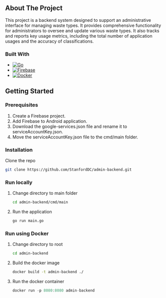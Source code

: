 <!-- ABOUT THE PROJECT -->
## About The Project
This project is a backend system designed to support an administrative interface for managing waste types. It provides comprehensive functionality for administrators to oversee and update various waste types. It also tracks and reports key usage metrics, including the total number of application usages and the accuracy of classifications. 

### Built With
* [![Go][go.com]][go-url]
* [![Firebase][firebase.com]][firebase-url]
* [![Docker][docker.com]][docker-url]


<!-- GETTING STARTED -->
## Getting Started
### Prerequisites
1. Create a Firebase project.
2. Add Firebase to Android application.
3. Download the google-services.json file and rename it to serviceAccountKey.json.
4. Move the serviceAccountKey.json file to the cmd/main folder.

### Installation
Clone the repo
   ```sh
   git clone https://github.com/StanfordDC/admin-backend.git
   ```
### Run locally
1. Change directory to main folder
   ```sh
   cd admin-backend/cmd/main
   ```
2. Run the application
   ```sh
   go run main.go
   ```

### Run using Docker
1. Change directory to root
   ```sh
   cd admin-backend
   ```
2. Build the docker image
   ```sh
   docker build -t admin-backend ./
   ```
3. Run the docker container
   ```js
   docker run -p 8080:8080 admin-backend
   ```


[firebase-url]: https://firebase.google.com/
[firebase.com]: https://img.shields.io/badge/firebase-black?style=for-the-badge&logo=firebase&logoColor=color
[go-url]: https://go.dev/
[go.com]: https://img.shields.io/badge/go-00ADD8?style=for-the-badge&logo=go&logoColor=white
[docker-url]: https://www.docker.com/
[docker.com]: https://img.shields.io/badge/docker-black?style=for-the-badge&logo=docker&logoColor=color

